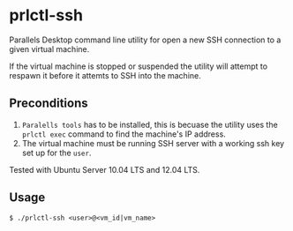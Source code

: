 prlctl-ssh
==========

Parallels Desktop command line utility for open a new SSH connection to a given virtual machine.

If the virtual machine is stopped or suspended the utility will attempt to respawn it before it attemts to SSH into the machine. 

## Preconditions

1. `Paralells tools` has to be installed, this is becuase the utility uses the `prlctl exec` command to find the machine's IP address.
2. The virtual machine must be running SSH server with a working ssh key set up for the `user`.

Tested with Ubuntu Server 10.04 LTS and 12.04 LTS.

## Usage

	$ ./prlctl-ssh <user>@<vm_id|vm_name>